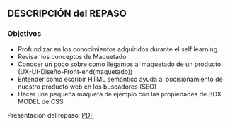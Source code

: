 ## DESCRIPCIÓN del REPASO

### Objetivos

* Profundizar en los conocimientos adquiridos durante el self learning. 
* Revisar los conceptos de Maquetado
* Conocer un poco sobre como llegamos al maquetado de un producto. (UX-UI-Diseño-Front-end(maquetado))
* Entender como escribir HTML semántico ayuda al pocisionamiento de nuestro producto web en los buscadores (SEO)
* Hacer una pequeña maqueta de ejemplo con las propiedades de BOX MODEL de CSS

Presentación del repaso:
[PDF](https://drive.google.com/open?id=1dtiwUxHpVbMk3_4hoelQon1eDwMBdsR-)
